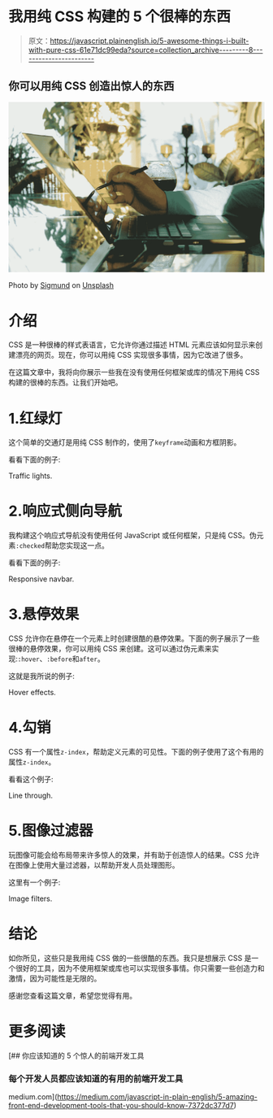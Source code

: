 # 我用纯 CSS 构建的 5 个很棒的东西

> 原文：<https://javascript.plainenglish.io/5-awesome-things-i-built-with-pure-css-61e71dc99eda?source=collection_archive---------8----------------------->

## 你可以用纯 CSS 创造出惊人的东西

![](img/21eff24785bfb93cc2bc2c08e2cc84f8.png)

Photo by [Sigmund](https://unsplash.com/@sigmund?utm_source=medium&utm_medium=referral) on [Unsplash](https://unsplash.com?utm_source=medium&utm_medium=referral)

# 介绍

CSS 是一种很棒的样式表语言，它允许你通过描述 HTML 元素应该如何显示来创建漂亮的网页。现在，你可以用纯 CSS 实现很多事情，因为它改进了很多。

在这篇文章中，我将向你展示一些我在没有使用任何框架或库的情况下用纯 CSS 构建的很棒的东西。让我们开始吧。

# 1.红绿灯

这个简单的交通灯是用纯 CSS 制作的，使用了`keyframe`动画和方框阴影。

看看下面的例子:

Traffic lights.

# 2.响应式侧向导航

我构建这个响应式导航没有使用任何 JavaScript 或任何框架，只是纯 CSS。伪元素`:checked`帮助您实现这一点。

看看下面的例子:

Responsive navbar.

# 3.悬停效果

CSS 允许你在悬停在一个元素上时创建很酷的悬停效果。下面的例子展示了一些很棒的悬停效果，你可以用纯 CSS 来创建。这可以通过伪元素来实现:`:hover`、`:before`和`after`。

这就是我所说的例子:

Hover effects.

# 4.勾销

CSS 有一个属性`z-index`，帮助定义元素的可见性。下面的例子使用了这个有用的属性`z-index`。

看看这个例子:

Line through.

# 5.图像过滤器

玩图像可能会给布局带来许多惊人的效果，并有助于创造惊人的结果。CSS 允许在图像上使用大量过滤器，以帮助开发人员处理图形。

这里有一个例子:

Image filters.

# 结论

如你所见，这些只是我用纯 CSS 做的一些很酷的东西。我只是想展示 CSS 是一个很好的工具，因为不使用框架或库也可以实现很多事情。你只需要一些创造力和激情，因为可能性是无限的。

感谢您查看这篇文章，希望您觉得有用。

# 更多阅读

[](https://medium.com/javascript-in-plain-english/5-amazing-front-end-development-tools-that-you-should-know-7372dc377d7) [## 你应该知道的 5 个惊人的前端开发工具

### 每个开发人员都应该知道的有用的前端开发工具

medium.com](https://medium.com/javascript-in-plain-english/5-amazing-front-end-development-tools-that-you-should-know-7372dc377d7)